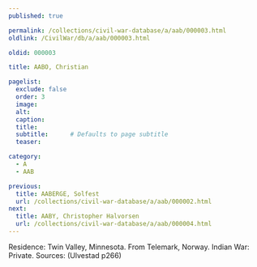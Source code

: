 ```yaml
---
published: true

permalink: /collections/civil-war-database/a/aab/000003.html
oldlink: /CivilWar/db/a/aab/000003.html

oldid: 000003

title: AABO, Christian

pagelist:
  exclude: false
  order: 3
  image: 
  alt:
  caption:
  title:
  subtitle:      # Defaults to page subtitle
  teaser:

category: 
  - A 
  - AAB

previous:
  title: AABERGE, Solfest
  url: /collections/civil-war-database/a/aab/000002.html  
next:
  title: AABY, Christopher Halvorsen
  url: /collections/civil-war-database/a/aab/000004.html   
---
```

Residence: Twin Valley, Minnesota. From Telemark, Norway. Indian War: Private. Sources: (Ulvestad p266)